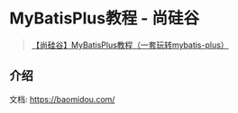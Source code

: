 # MyBatisPlus教程 - 尚硅谷

>[【尚硅谷】MyBatisPlus教程（一套玩转mybatis-plus）](https://www.bilibili.com/video/BV12R4y157Be)

## 介绍

文档: https://baomidou.com/